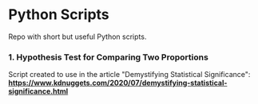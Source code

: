 # Python Scripts

Repo with short but useful Python scripts.

### 1. Hypothesis Test for Comparing Two Proportions
Script created to use in the article "Demystifying Statistical Significance":
<b>https://www.kdnuggets.com/2020/07/demystifying-statistical-significance.html</b>
